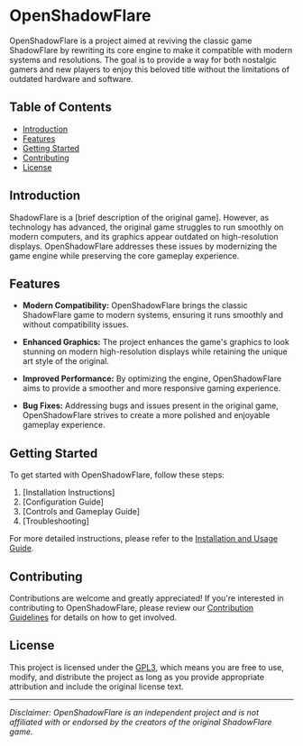 # OpenShadowFlare

<!-- ![Project Logo](project_logo.png) -->

OpenShadowFlare is a project aimed at reviving the classic game ShadowFlare by rewriting its core engine to make it compatible with modern systems and resolutions. The goal is to provide a way for both nostalgic gamers and new players to enjoy this beloved title without the limitations of outdated hardware and software.

## Table of Contents

- [Introduction](#introduction)
- [Features](#features)
- [Getting Started](#getting-started)
- [Contributing](#contributing)
- [License](#license)

## Introduction

ShadowFlare is a [brief description of the original game]. However, as technology has advanced, the original game struggles to run smoothly on modern computers, and its graphics appear outdated on high-resolution displays. OpenShadowFlare addresses these issues by modernizing the game engine while preserving the core gameplay experience.

## Features

- **Modern Compatibility:** OpenShadowFlare brings the classic ShadowFlare game to modern systems, ensuring it runs smoothly and without compatibility issues.

- **Enhanced Graphics:** The project enhances the game's graphics to look stunning on modern high-resolution displays while retaining the unique art style of the original.

- **Improved Performance:** By optimizing the engine, OpenShadowFlare aims to provide a smoother and more responsive gaming experience.

- **Bug Fixes:** Addressing bugs and issues present in the original game, OpenShadowFlare strives to create a more polished and enjoyable gameplay experience.

## Getting Started

To get started with OpenShadowFlare, follow these steps:

1. [Installation Instructions]
2. [Configuration Guide]
3. [Controls and Gameplay Guide]
4. [Troubleshooting]

For more detailed instructions, please refer to the [Installation and Usage Guide](docs/usage_guide.md).

## Contributing

Contributions are welcome and greatly appreciated! If you're interested in contributing to OpenShadowFlare, please review our [Contribution Guidelines](CONTRIBUTING.md) for details on how to get involved.

## License

This project is licensed under the [GPL3](LICENSE), which means you are free to use, modify, and distribute the project as long as you provide appropriate attribution and include the original license text.

---

_Disclaimer: OpenShadowFlare is an independent project and is not affiliated with or endorsed by the creators of the original ShadowFlare game._
